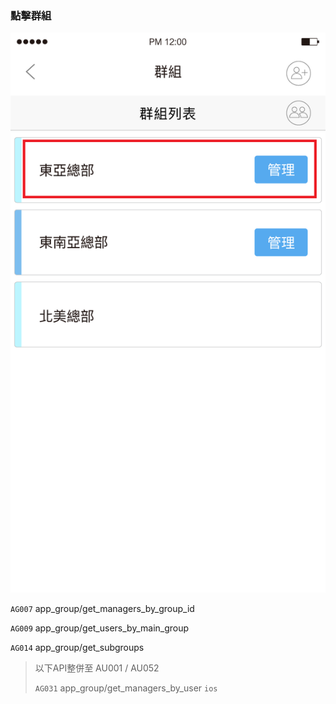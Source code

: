 ### 點擊群組

![](/圖/點擊群組.png)

`AG007` app\_group/get\_managers\_by\_group\_id

`AG009` app\_group/get\_users\_by\_main\_group

`AG014` app\_group/get\_subgroups

> 以下API整併至 AU001 / AU052
>
> `AG031` app\_group/get\_managers\_by\_user `ios`



